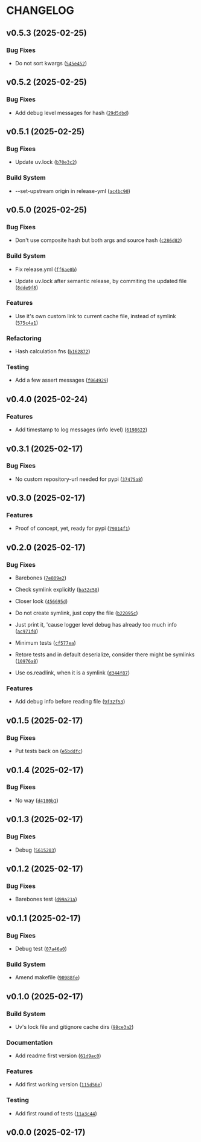 # CHANGELOG


## v0.5.3 (2025-02-25)

### Bug Fixes

- Do not sort kwargs
  ([`545e452`](https://github.com/edalfon/stepit/commit/545e452ff33e6184d8f2734fabdd5e538697ea33))


## v0.5.2 (2025-02-25)

### Bug Fixes

- Add debug level messages for hash
  ([`29d5dbd`](https://github.com/edalfon/stepit/commit/29d5dbdbd552de3e51d704294d1e6e40d1d4ad9e))


## v0.5.1 (2025-02-25)

### Bug Fixes

- Update uv.lock
  ([`b70e3c2`](https://github.com/edalfon/stepit/commit/b70e3c20bf4d07fd874ff320741f6b1423265cba))

### Build System

- --set-upstream origin in release-yml
  ([`ac4bc90`](https://github.com/edalfon/stepit/commit/ac4bc900bfddd5bcf526e79cf1ff193df6ac0d4d))


## v0.5.0 (2025-02-25)

### Bug Fixes

- Don't use composite hash but both args and source hash
  ([`c286d82`](https://github.com/edalfon/stepit/commit/c286d82d795c5f5236f338efa657ea88548f8867))

### Build System

- Fix release.yml
  ([`ff6ae0b`](https://github.com/edalfon/stepit/commit/ff6ae0b090311e90e3db3c856df3bad9330a24a4))

- Update uv.lock after semantic release, by commiting the updated file
  ([`8dde9f8`](https://github.com/edalfon/stepit/commit/8dde9f88ceaa6fda5138469977726c5c52829412))

### Features

- Use it's own custom link to current cache file, instead of symlink
  ([`575c4a1`](https://github.com/edalfon/stepit/commit/575c4a1630f8b04cc0a75e7d6a659ccb1b0fcc03))

### Refactoring

- Hash calculation fns
  ([`b162872`](https://github.com/edalfon/stepit/commit/b1628724238e0aba91100bc5d6a1a74823d48bfa))

### Testing

- Add a few assert messages
  ([`f064929`](https://github.com/edalfon/stepit/commit/f0649292d773bac8e9c12e1aa8053d16351c68f8))


## v0.4.0 (2025-02-24)

### Features

- Add timestamp to log messages (info level)
  ([`6198622`](https://github.com/edalfon/stepit/commit/6198622163368e590c2a5fd41c2de0da9a355e02))


## v0.3.1 (2025-02-17)

### Bug Fixes

- No custom repository-url needed for pypi
  ([`37475a8`](https://github.com/edalfon/stepit/commit/37475a86a57295d0abd4c0a7114cb9233b2aa464))


## v0.3.0 (2025-02-17)

### Features

- Proof of concept, yet, ready for pypi
  ([`79014f1`](https://github.com/edalfon/stepit/commit/79014f111479644bfda712f9cda5c8dd1e64683c))


## v0.2.0 (2025-02-17)

### Bug Fixes

- Barebones
  ([`7e809e2`](https://github.com/edalfon/stepit/commit/7e809e255586bc263afda93044e3b83993c8185e))

- Check symlink explicitly
  ([`ba32c58`](https://github.com/edalfon/stepit/commit/ba32c58970c40448ee5f2aee20b0a2bba91ac150))

- Closer look
  ([`456695d`](https://github.com/edalfon/stepit/commit/456695d98401b977e5a6b4f3eeade73c2903ff89))

- Do not create symlink, just copy the file
  ([`b22095c`](https://github.com/edalfon/stepit/commit/b22095c9826a500698544479c68f7446b2277d33))

- Just print it, 'cause logger level debug has already too much info
  ([`ac971f0`](https://github.com/edalfon/stepit/commit/ac971f01de2858d4ba5ce138ab9c90d9022f413e))

- Minimum tests
  ([`cf577ea`](https://github.com/edalfon/stepit/commit/cf577eaeffc081f591d785d01c0d8837b7a1f923))

- Retore tests and in default deserialize, consider there might be symlinks
  ([`10976a8`](https://github.com/edalfon/stepit/commit/10976a856c50a8217a623670127381c748e1cb92))

- Use os.readlink, when it is a symlink
  ([`d344f87`](https://github.com/edalfon/stepit/commit/d344f8799333fe1fbf145f7ed68386cadac061b6))

### Features

- Add debug info before reading file
  ([`9f32f53`](https://github.com/edalfon/stepit/commit/9f32f5336cf8d037a3e53e9e8fb11c6fc5594f70))


## v0.1.5 (2025-02-17)

### Bug Fixes

- Put tests back on
  ([`e5bddfc`](https://github.com/edalfon/stepit/commit/e5bddfc00a4826f8e438589f31d38fd4e0438d5d))


## v0.1.4 (2025-02-17)

### Bug Fixes

- No way
  ([`d4180b1`](https://github.com/edalfon/stepit/commit/d4180b139ba047b74e31cccf0e3919c17436632e))


## v0.1.3 (2025-02-17)

### Bug Fixes

- Debug
  ([`5615203`](https://github.com/edalfon/stepit/commit/56152038bd34593aaf64ea75cd86a29c807719ab))


## v0.1.2 (2025-02-17)

### Bug Fixes

- Barebones test
  ([`d99a21a`](https://github.com/edalfon/stepit/commit/d99a21a8f9478f94eec9f930c53047d12280c34b))


## v0.1.1 (2025-02-17)

### Bug Fixes

- Debug test
  ([`07a46a0`](https://github.com/edalfon/stepit/commit/07a46a0f254ce6466bd291119dca5191384a2ce1))

### Build System

- Amend makefile
  ([`90988fe`](https://github.com/edalfon/stepit/commit/90988febf0a6ddcc96bc949894b00073f7558825))


## v0.1.0 (2025-02-17)

### Build System

- Uv's lock file and gitignore cache dirs
  ([`98ce3a2`](https://github.com/edalfon/stepit/commit/98ce3a2d0117c514e42567f5bde865ed8f9c9cbb))

### Documentation

- Add readme first version
  ([`61d9ac0`](https://github.com/edalfon/stepit/commit/61d9ac0890c6f1586c90aed8dd02ef816ea5efb1))

### Features

- Add first working version
  ([`115d56e`](https://github.com/edalfon/stepit/commit/115d56e6165d71eacf192adb551ce9fd4b538164))

### Testing

- Add first round of tests
  ([`11a3c44`](https://github.com/edalfon/stepit/commit/11a3c44f5cd4bc27d60b7c4f8ec843db42c55c4a))


## v0.0.0 (2025-02-17)
